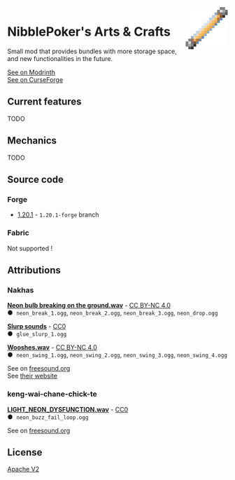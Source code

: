 <img src="images/items/neon_tube_long.png" align="right" width="96px" height="96px"/>

# NibblePoker's Arts & Crafts
Small mod that provides bundles with more storage space, and new functionalities in the future.

[See on Modrinth](#)<br>
[See on CurseForge](#)


## Current features
TODO


## Mechanics
TODO


## Source code

### Forge
* [1.20.1](https://github.com/NibblePoker/MC-Arts-And-Crafts/tree/1.20.1-forge) - `1.20.1-forge` branch

### Fabric
Not supported !


## Attributions

### Nakhas
[**Neon bulb breaking on the ground.wav**](https://freesound.org/people/Nakhas/sounds/360410/) - 
[CC BY-NC 4.0](https://creativecommons.org/licenses/by-nc/4.0/deed.en)<br>
●&nbsp;&nbsp;`neon_break_1.ogg`, `neon_break_2.ogg`, `neon_break_3.ogg`, `neon_drop.ogg`

[**Slurp sounds**](https://freesound.org/people/Nakhas/sounds/569259/) - 
[CC0](https://creativecommons.org/public-domain/cc0/)<br>
●&nbsp;&nbsp;`glue_slurp_1.ogg`

[**Wooshes.wav**](https://freesound.org/people/Nakhas/sounds/328554/) - 
[CC BY-NC 4.0](https://creativecommons.org/licenses/by-nc/4.0/deed.en)<br>
●&nbsp;&nbsp;`neon_swing_1.ogg`, `neon_swing_2.ogg`, `neon_swing_3.ogg`, `neon_swing_4.ogg`

See on [freesound.org](https://freesound.org/people/Nakhas/)<br>
See [their website](http://nicolas-martigne.info/)

### keng-wai-chane-chick-te
[**LIGHT_NEON_DYSFUNCTION.wav**](https://freesound.org/people/keng-wai-chane-chick-te/sounds/422220/) - 
[CC0](https://creativecommons.org/public-domain/cc0/)<br>
●&nbsp;&nbsp;`neon_buzz_fail_loop.ogg`

See on [freesound.org](https://freesound.org/people/keng-wai-chane-chick-te/)


## License
[Apache V2](LICENSE)
